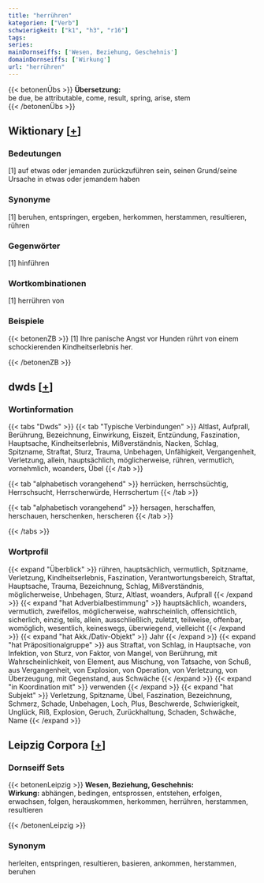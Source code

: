 ```yaml
---
title: "herrühren"
kategorien: ["Verb"]
schwierigkeit: ["k1", "h3", "r16"]
tags:
series:
mainDornseiffs: ['Wesen, Beziehung, Geschehnis']
domainDornseiffs: ['Wirkung']
url: "herrühren"
---
```


{{< betonenÜbs >}}
**Übersetzung:**  
be due, be attributable, come, result, spring, arise, stem  
{{< /betonenÜbs >}}

## Wiktionary [[+](https://de.wiktionary.org/wiki/herrühren)]

### Bedeutungen
[1] auf etwas oder jemanden zurückzuführen sein, seinen Grund/seine Ursache in etwas oder jemandem haben  

### Synonyme
[1] beruhen, entspringen, ergeben, herkommen, herstammen, resultieren, rühren  

### Gegenwörter
[1] hinführen  

### Wortkombinationen
[1] herrühren von  

### Beispiele
{{< betonenZB >}}
[1] Ihre panische Angst vor Hunden rührt von einem schockierenden Kindheitserlebnis her.  

{{< /betonenZB >}}


## dwds [[+](https://www.dwds.de/wb/herrühren)]

### Wortinformation
{{< tabs "Dwds" >}}
{{< tab "Typische Verbindungen" >}}
Altlast, Aufprall, Berührung, Bezeichnung, Einwirkung, Eiszeit, Entzündung, Faszination, Hauptsache, Kindheitserlebnis, Mißverständnis, Nacken, Schlag, Spitzname, Straftat, Sturz, Trauma, Unbehagen, Unfähigkeit, Vergangenheit, Verletzung, allein, hauptsächlich, möglicherweise, rühren, vermutlich, vornehmlich, woanders, Übel
{{< /tab >}}

{{< tab "alphabetisch vorangehend" >}}
herrücken, herrschsüchtig, Herrschsucht, Herrscherwürde, Herrschertum
{{< /tab >}}

{{< tab "alphabetisch vorangehend" >}}
hersagen, herschaffen, herschauen, herschenken, herscheren
{{< /tab >}}

{{< /tabs >}}

### Wortprofil
{{< expand "Überblick" >}} rühren, hauptsächlich, vermutlich, Spitzname, Verletzung, Kindheitserlebnis, Faszination, Verantwortungsbereich, Straftat, Hauptsache, Trauma, Bezeichnung, Schlag, Mißverständnis, möglicherweise, Unbehagen, Sturz, Altlast, woanders, Aufprall {{< /expand >}}
{{< expand "hat Adverbialbestimmung" >}} hauptsächlich, woanders, vermutlich, zweifellos, möglicherweise, wahrscheinlich, offensichtlich, sicherlich, einzig, teils, allein, ausschließlich, zuletzt, teilweise, offenbar, womöglich, wesentlich, keineswegs, überwiegend, vielleicht {{< /expand >}}
{{< expand "hat Akk./Dativ-Objekt" >}} Jahr {{< /expand >}}
{{< expand "hat Präpositionalgruppe" >}} aus Straftat, von Schlag, in Hauptsache, von Infektion, von Sturz, von Faktor, von Mangel, von Berührung, mit Wahrscheinlichkeit, von Element, aus Mischung, von Tatsache, von Schuß, aus Vergangenheit, von Explosion, von Operation, von Verletzung, von Überzeugung, mit Gegenstand, aus Schwäche {{< /expand >}}
{{< expand "in Koordination mit" >}} verwenden {{< /expand >}}
{{< expand "hat Subjekt" >}} Verletzung, Spitzname, Übel, Faszination, Bezeichnung, Schmerz, Schade, Unbehagen, Loch, Plus, Beschwerde, Schwierigkeit, Unglück, Riß, Explosion, Geruch, Zurückhaltung, Schaden, Schwäche, Name {{< /expand >}}

## Leipzig Corpora [[+](https://corpora.uni-leipzig.de/en/res?word=herrühren&corpusId=deu_newscrawl-public_2018)]

### Dornseiff Sets
{{< betonenLeipzig >}}
**Wesen, Beziehung, Geschehnis:**  
**Wirkung:** abhängen, bedingen, entsprossen, entstehen, erfolgen, erwachsen, folgen, herauskommen, herkommen, herrühren, herstammen, resultieren  

{{< /betonenLeipzig >}}

### Synonym
herleiten, entspringen, resultieren, basieren, ankommen, herstammen, beruhen

